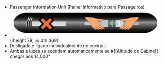- Passenger Information Unit (Painel Informativo para Passageiros)
- ![image.png](../assets/image_1741287844267_0.png){:height 79, :width 369}
- Desligado e ligado individualmente no cockpit
- Ambas a luzes se acendem automaticamente se #[[Altitude de Cabine]] chegar aos 14,000"